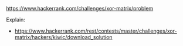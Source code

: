 https://www.hackerrank.com/challenges/xor-matrix/problem

Explain:
- https://www.hackerrank.com/rest/contests/master/challenges/xor-matrix/hackers/kiwic/download_solution
